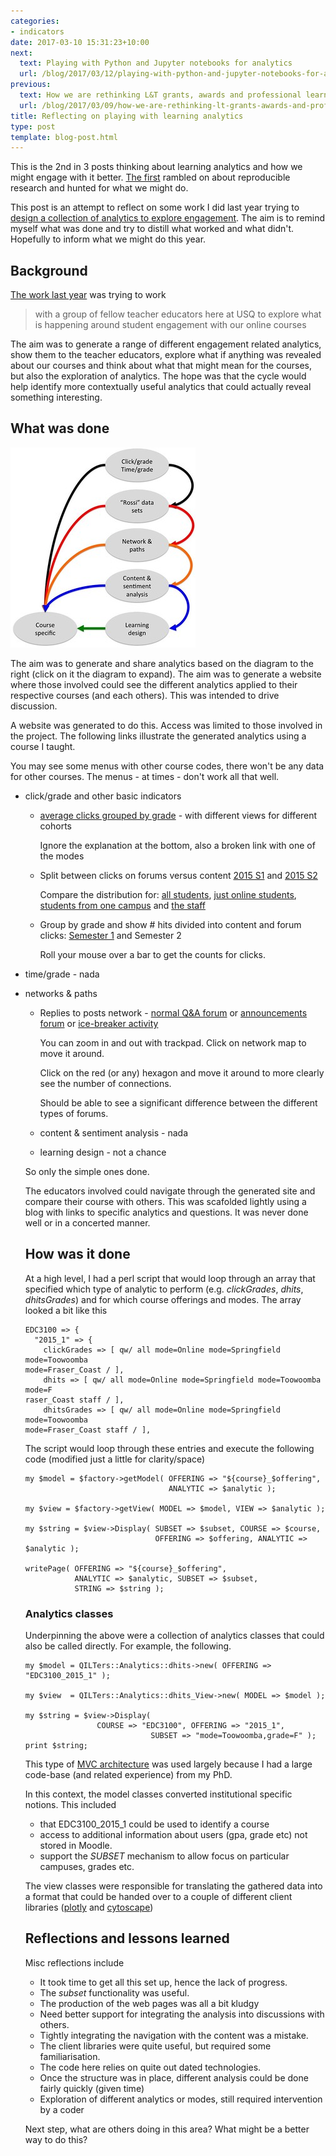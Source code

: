 ```yaml
---
categories:
- indicators
date: 2017-03-10 15:31:23+10:00
next:
  text: Playing with Python and Jupyter notebooks for analytics
  url: /blog/2017/03/12/playing-with-python-and-jupyter-notebooks-for-analytics/
previous:
  text: How we are rethinking L&T grants, awards and professional learning
  url: /blog/2017/03/09/how-we-are-rethinking-lt-grants-awards-and-professional-learning/
title: Reflecting on playing with learning analytics
type: post
template: blog-post.html
---
```

This is the 2nd in 3 posts thinking about learning analytics and how we might engage with it better. [The first](http://djon.es/blog/2017/03/08/thinking-about-more-reproducible-research-and-learning-analytics/) rambled on about reproducible research and hunted for what we might do.

This post is an attempt to reflect on some work I did last year trying to [design a collection of analytics to explore engagement](http://djon.es/blog/2016/04/14/designing-a-collection-of-analytics-to-explore-engagement/). The aim is to remind myself what was done and try to distill what worked and what didn't. Hopefully to inform what we might do this year.

## Background

[The work last year](http://djon.es/blog/2016/04/14/designing-a-collection-of-analytics-to-explore-engagement/) was trying to work

> with a group of fellow teacher educators here at USQ to explore what is happening around student engagement with our online courses

The aim was to generate a range of different engagement related analytics, show them to the teacher educators, explore what if anything was revealed about our courses and think about what that might mean for the courses, but also the exploration of analytics. The hope was that the cycle would help identify more contextually useful analytics that could actually reveal something interesting.

## What was done

[![Version 1 of process](images/26380443975_d89aeb5ff8_n.jpg)](https://www.flickr.com/photos/david_jones/26380443975/in/dateposted-public/ "Version 1 of process")
<script async src="//embedr.flickr.com/assets/client-code.js" charset="utf-8"></script>

The aim was to generate and share analytics based on the diagram to the right (click on it the diagram to expand). The aim was to generate a website where those involved could see the different analytics applied to their respective courses (and each others). This was intended to drive discussion.

A website was generated to do this. Access was limited to those involved in the project. The following links illustrate the generated analytics using a course I taught.

You may see some menus with other course codes, there won't be any data for other courses. The menus - at times - don't work all that well.

- click/grade and other basic indicators
    - [average clicks grouped by grade](http://djon.es/EDC3100/2015_1/clickGrades/) - with different views for different cohorts
        
        Ignore the explanation at the bottom, also a broken link with one of the modes
        
    - Split between clicks on forums versus content [2015 S1](http://djon.es/qilters/EDC3100/2015_1/dhits/) and [2015 S2](http://djon.es/qilters/EDC3100/2015_1/dhits/)
        
        Compare the distribution for: [all students](http://djon.es/qilters/EDC3100/2015_1/dhits/index.html), [just online students](http://djon.es/qilters/EDC3100/2015_1/dhits/mode=Online.html), [students from one campus](http://djon.es/qilters/EDC3100/2015_1/dhits/mode=Springfield.html) and [the staff](http://djon.es/qilters/EDC3100/2015_1/dhits/staff.html)
        
    - Group by grade and show # hits divided into content and forum clicks: [Semester 1](http://djon.es/qilters/EDC3100/2015_1/dhitsGrades/) and Semester 2
        
        Roll your mouse over a bar to get the counts for clicks.
        
- time/grade - nada
- networks & paths
    
    - Replies to posts network - [normal Q&A forum](http://djon.es/qilters/EDC3100/2015_1/postsNetwork/) or [announcements forum](http://djon.es/qilters/EDC3100/2015_1/postsNetwork/forum=49765.html) or [ice-breaker activity](http://djon.es/qilters/EDC3100/2015_1/postsNetwork/forum=49752.html)
        
        You can zoom in and out with trackpad. Click on network map to move it around.
        
        Click on the red (or any) hexagon and move it around to more clearly see the number of connections.
        
        Should be able to see a significant difference between the different types of forums.
        
    - content & sentiment analysis - nada
    - learning design - not a chance
    
    So only the simple ones done.
    
    The educators involved could navigate through the generated site and compare their course with others. This was scafolded lightly using a blog with links to specific analytics and questions. It was never done well or in a concerted manner.
    
    ## How was it done
    
    At a high level, I had a perl script that would loop through an array that specified which type of analytic to perform (e.g. _clickGrades_, _dhits_, _dhitsGrades_) and for which course offerings and modes. The array looked a bit like this
    
    ```
    EDC3100 => {
      "2015_1" => {
        clickGrades => [ qw/ all mode=Online mode=Springfield mode=Toowoomba 
    mode=Fraser_Coast / ],
        dhits => [ qw/ all mode=Online mode=Springfield mode=Toowoomba mode=F
    raser_Coast staff / ],
        dhitsGrades => [ qw/ all mode=Online mode=Springfield mode=Toowoomba 
    mode=Fraser_Coast staff / ],
    
    ```
    
    The script would loop through these entries and execute the following code (modified just a little for clarity/space)
    
    ```
    my $model = $factory->getModel( OFFERING => "${course}_$offering",
                                    ANALYTIC => $analytic );
    
    my $view = $factory->getView( MODEL => $model, VIEW => $analytic );
    
    my $string = $view->Display( SUBSET => $subset, COURSE => $course, 
                                 OFFERING => $offering, ANALYTIC => $analytic );
    
    writePage( OFFERING => "${course}_$offering",
               ANALYTIC => $analytic, SUBSET => $subset,
               STRING => $string );
    
    ```
    
    ### Analytics classes
    
    Underpinning the above were a collection of analytics classes that could also be called directly. For example, the following.
    
    ```
    my $model = QILTers::Analytics::dhits->new( OFFERING => "EDC3100_2015_1" );
    
    my $view  = QILTers::Analytics::dhits_View->new( MODEL => $model );
    
    my $string = $view->Display(
                    COURSE => "EDC3100", OFFERING => "2015_1",
                                SUBSET => "mode=Toowoomba,grade=F" );
    print $string;
    
    ```
    
    This type of [MVC architecture](https://en.wikipedia.org/wiki/Model%E2%80%93view%E2%80%93controller) was used largely because I had a large code-base (and related experience) from my PhD.
    
    In this context, the model classes converted institutional specific notions. This included
    
    - that EDC3100\_2015\_1 could be used to identify a course
    - access to additional information about users (gpa, grade etc) not stored in Moodle.
    - support the _SUBSET_ mechanism to allow focus on particular campuses, grades etc.
    
    The view classes were responsible for translating the gathered data into a format that could be handed over to a couple of different client libraries ([plotly](http://plot.ly/) and [cytoscape](http://js.cytoscape.org/))
    
    ## Reflections and lessons learned
    
    Misc reflections include
    
    - It took time to get all this set up, hence the lack of progress.
    - The _subset_ functionality was useful.
    - The production of the web pages was all a bit kludgy
    - Need better support for integrating the analysis into discussions with others.
    - Tightly integrating the navigation with the content was a mistake.
    - The client libraries were quite useful, but required some familiarisation.
    - The code here relies on quite out dated technologies.
    - Once the structure was in place, different analysis could be done fairly quickly (given time)
    - Exploration of different analytics or modes, still required intervention by a coder
    
    Next step, what are others doing in this area? What might be a better way to do this?